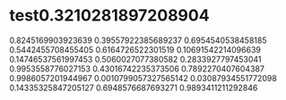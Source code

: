 # test0.3210281897208904
0.8245169903923639
0.39557922385689237
0.6954540538458185
0.5442455708455405
0.6164726522301519
0.10691542214096639
0.14746537561997453
0.5060027077380582
0.2833927797453041
0.9953558776027153
0.43016742235373506
0.7892270407604387
0.9986057201944967
0.0010799057327565142
0.03087934551772098
0.14335325847205127
0.6948576687693271
0.9893411211292846
